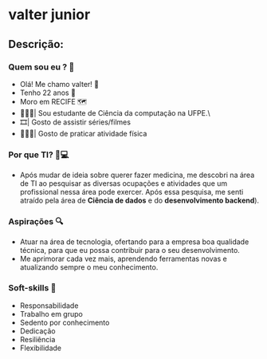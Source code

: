# valter junior

## Descrição:

### Quem sou eu ? 💭

* Olá! Me chamo valter! 🫡
* Tenho 22 anos 🎈
* Moro em RECIFE 🗺️
* 👨🏻‍💻| Sou estudante de Ciência da computação na UFPE.\
* 🎞️| Gosto de assistir séries/filmes 
* 🏋🏻‍♂| Gosto de praticar atividade física

### Por que TI? 🤖💻
* Após mudar de ideia sobre querer fazer medicina, me descobri na área de TI ao pesquisar as diversas ocupações e atividades que um profissional nessa área pode exercer. Após essa pesquisa, me senti atraído pela área de **Ciência de dados** e do **desenvolvimento backend**).

### Aspirações 🔍
* Atuar na área de tecnologia, ofertando para a empresa boa qualidade técnica, para que eu possa contribuir para o seu desenvolvimento.
* Me aprimorar cada vez mais, aprendendo ferramentas novas e atualizando sempre o meu conhecimento.

### Soft-skills 🧩
* Responsabilidade
* Trabalho em grupo
* Sedento por conhecimento
* Dedicação
* Resiliência
* Flexibilidade
